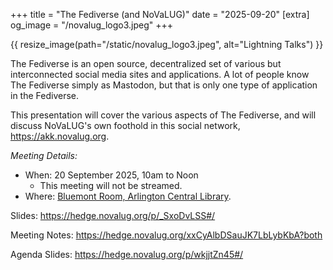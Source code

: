 +++
title = "The Fediverse (and NoVaLUG)"
date = "2025-09-20"
[extra]
og_image = "/novalug_logo3.jpeg"
+++

{{ resize_image(path="/static/novalug_logo3.jpeg", alt="Lightning Talks") }}

The Fediverse is an open source, decentralized set of various but interconnected
social media sites and applications. A lot of people know The Fediverse simply as
Mastodon, but that is only one type of application in the Fediverse.

This presentation will cover the various aspects of The Fediverse, and will
discuss NoVaLUG's own foothold in this social network, <https://akk.novalug.org>.

_Meeting Details:_
* When: 20 September 2025, 10am to Noon
  * This meeting will not be streamed.
* Where: [Bluemont Room, Arlington Central Library](/meetings/location-acl-bluemont).

Slides: <https://hedge.novalug.org/p/_SxoDvLSS#/>

Meeting Notes: <https://hedge.novalug.org/xxCyAlbDSauJK7LbLybKbA?both>

Agenda Slides: <https://hedge.novalug.org/p/wkjjtZn45#/>
